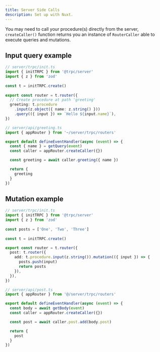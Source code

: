```yaml
---
title: Server Side Calls
description: Set up with Nuxt.
---
```


You may need to call your procedure(s) directly from the server, `createCaller()` function returns you an instance of `RouterCaller` able to execute queries and mutations.

## Input query example

```ts
// server/trpc/init.ts
import { initTRPC } from '@trpc/server'
import { z } from 'zod'
 
const t = initTRPC.create()
 
export const router = t.router({
  // Create procedure at path 'greeting'
  greeting: t.procedure
    .input(z.object({ name: z.string() }))
    .query(({ input }) => `Hello ${input.name}`),
})
```

```ts
// server/api/greeting.ts
import { appRouter } from '~/server/trpc/routers'

export default defineEventHandler(async (event) => {
  const { name } = getQuery(event)
  const caller = appRouter.createCaller({})

  const greeting = await caller.greeting({ name })

  return {
    greeting
  }
})
```

## Mutation example

```ts
// server/trpc/init.ts
import { initTRPC } from '@trpc/server'
import { z } from 'zod'
 
const posts = ['One', 'Two', 'Three']
 
const t = initTRPC.create()

export const router = t.router({
  post: t.router({
    add: t.procedure.input(z.string()).mutation(({ input }) => {
      posts.push(input)
      return posts
    }),
  }),
})
```

```ts
// server/api/post.ts
import { appRouter } from '@/server/trpc/routers'

export default defineEventHandler(async (event) => {
  const body = await getBody(event)
  const caller = appRouter.createCaller({})

  const post = await caller.post.add(body.post)

  return {
    post
  }
})
```
